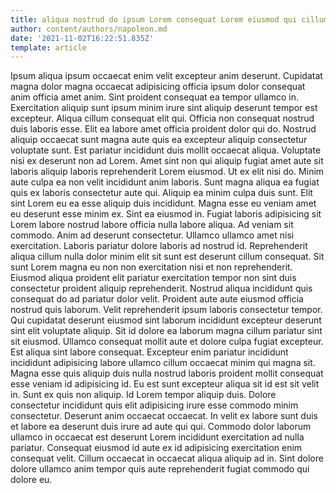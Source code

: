 ```yaml
---
title: aliqua nostrud do ipsum Lorem consequat Lorem eiusmod qui cillum
author: content/authors/napoleon.md
date: '2021-11-02T16:22:51.835Z'
template: article
---
```


Ipsum aliqua ipsum occaecat enim velit excepteur anim deserunt. Cupidatat magna dolor magna occaecat adipisicing officia ipsum dolor consequat anim officia amet anim. Sint proident consequat ea tempor ullamco in. Exercitation aliquip sunt ipsum minim irure sint aliquip deserunt tempor est excepteur. Aliqua cillum consequat elit qui.
Officia non consequat nostrud duis laboris esse. Elit ea labore amet officia proident dolor qui do. Nostrud aliquip occaecat sunt magna aute quis ea excepteur aliquip consectetur voluptate sunt. Est pariatur incididunt duis mollit occaecat aliqua. Voluptate nisi ex deserunt non ad Lorem. Amet sint non qui aliquip fugiat amet aute sit laboris aliquip laboris reprehenderit Lorem eiusmod. Ut ex elit nisi do. Minim aute culpa ea non velit incididunt anim laboris.
Sunt magna aliqua ea fugiat quis ex laboris consectetur aute qui. Aliquip ea minim culpa duis sunt. Elit sint Lorem eu ea esse aliquip duis incididunt. Magna esse eu veniam amet eu deserunt esse minim ex. Sint ea eiusmod in. Fugiat laboris adipisicing sit Lorem labore nostrud labore officia nulla labore aliqua.
Ad veniam sit commodo. Anim ad deserunt consectetur. Ullamco ullamco amet nisi exercitation. Laboris pariatur dolore laboris ad nostrud id. Reprehenderit aliqua cillum nulla dolor minim elit sit sunt est deserunt cillum consequat. Sit sunt Lorem magna eu non non exercitation nisi et non reprehenderit. Eiusmod aliqua proident elit pariatur exercitation tempor non sint duis consectetur proident aliquip reprehenderit. Nostrud aliqua incididunt quis consequat do ad pariatur dolor velit.
Proident aute aute eiusmod officia nostrud quis laborum. Velit reprehenderit ipsum laboris consectetur tempor. Qui cupidatat deserunt eiusmod sint laborum incididunt excepteur deserunt sint elit voluptate aliquip. Sit id dolore ea laborum magna cillum pariatur sint sit eiusmod. Ullamco consequat mollit aute et dolore culpa fugiat excepteur.
Est aliqua sint labore consequat. Excepteur enim pariatur incididunt incididunt adipisicing labore ullamco cillum occaecat minim qui magna sit. Magna esse quis aliquip duis nulla nostrud laboris proident mollit consequat esse veniam id adipisicing id. Eu est sunt excepteur aliqua sit id est sit velit in. Sunt ex quis non aliquip. Id Lorem tempor aliquip duis. Dolore consectetur incididunt quis elit adipisicing irure esse commodo minim consectetur.
Deserunt anim occaecat occaecat. In velit ex labore sunt duis et labore ea deserunt duis irure ad aute qui qui. Commodo dolor laborum ullamco in occaecat est deserunt Lorem incididunt exercitation ad nulla pariatur. Consequat eiusmod id aute ex id adipisicing exercitation enim consequat velit. Cillum occaecat in occaecat aliqua aliquip ad in. Sint dolore dolore ullamco anim tempor quis aute reprehenderit fugiat commodo qui dolore eu.
